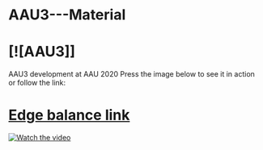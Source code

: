 # AAU3---Material
# [![AAU3]]
AAU3 development at AAU 2020
Press the image below to see it in action or follow the link:
# [Edge balance link](https://drive.google.com/file/d/1b1gcq296UOMKwm5ZHcoxtRnvcHGgj61f/view)
[![Watch the video](https://lh4.googleusercontent.com/MerLIzdSezlD4_ntItO2PyYwe-BmzIjr_7Cgv3Y7nmnwYXBcPECfH_ch_5rc7vlN3ozpFD-qJbW_ge3nuc6a=w1280-h720-pd-k-rw)](https://drive.google.com/file/d/1b1gcq296UOMKwm5ZHcoxtRnvcHGgj61f/view)
